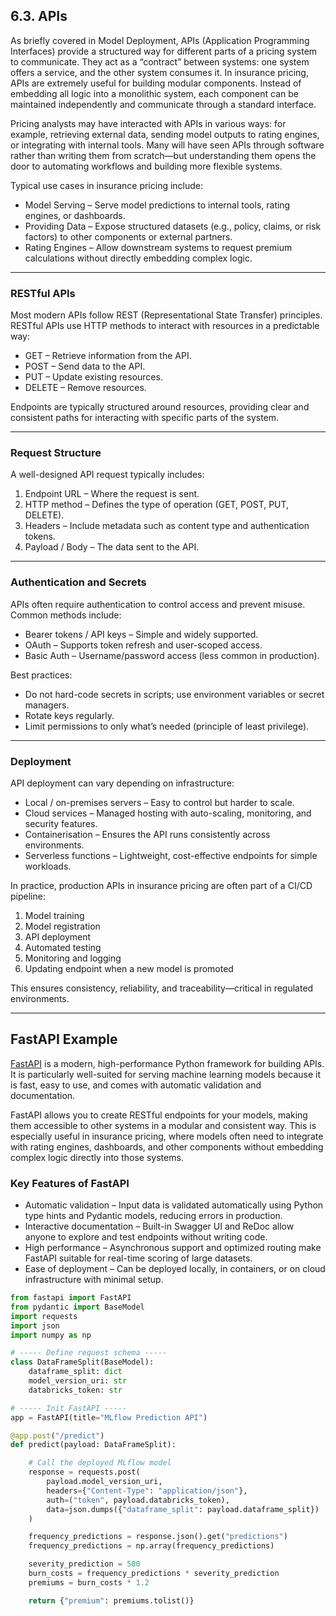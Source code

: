 ## 6.3. APIs 

As briefly covered in Model Deployment, APIs (Application Programming Interfaces) provide a structured way for different parts of a pricing system to communicate. They act as a “contract” between systems: one system offers a service, and the other system consumes it. In insurance pricing, APIs are extremely useful for building modular components. Instead of embedding all logic into a monolithic system, each component can be maintained independently and communicate through a standard interface.  

Pricing analysts may have interacted with APIs in various ways: for example, retrieving external data, sending model outputs to rating engines, or integrating with internal tools. Many will have seen APIs through software rather than writing them from scratch—but understanding them opens the door to automating workflows and building more flexible systems.  

Typical use cases in insurance pricing include:  

- Model Serving – Serve model predictions to internal tools, rating engines, or dashboards.  
- Providing Data – Expose structured datasets (e.g., policy, claims, or risk factors) to other components or external partners.  
- Rating Engines – Allow downstream systems to request premium calculations without directly embedding complex logic.  

---

### RESTful APIs 

Most modern APIs follow REST (Representational State Transfer) principles. RESTful APIs use HTTP methods to interact with resources in a predictable way:  

- GET – Retrieve information from the API.  
- POST – Send data to the API.  
- PUT – Update existing resources.  
- DELETE – Remove resources.  

Endpoints are typically structured around resources, providing clear and consistent paths for interacting with specific parts of the system.  

---

### Request Structure 

A well-designed API request typically includes:  

1. Endpoint URL – Where the request is sent.  
2. HTTP method – Defines the type of operation (GET, POST, PUT, DELETE).  
3. Headers – Include metadata such as content type and authentication tokens.  
4. Payload / Body – The data sent to the API.  

---

### Authentication and Secrets 

APIs often require authentication to control access and prevent misuse. Common methods include:  

- Bearer tokens / API keys – Simple and widely supported.  
- OAuth – Supports token refresh and user-scoped access.  
- Basic Auth – Username/password access (less common in production).  

Best practices:  

- Do not hard-code secrets in scripts; use environment variables or secret managers.  
- Rotate keys regularly.  
- Limit permissions to only what’s needed (principle of least privilege).  

---

### Deployment 

API deployment can vary depending on infrastructure:  

- Local / on-premises servers – Easy to control but harder to scale.  
- Cloud services – Managed hosting with auto-scaling, monitoring, and security features.  
- Containerisation – Ensures the API runs consistently across environments.  
- Serverless functions – Lightweight, cost-effective endpoints for simple workloads.  

In practice, production APIs in insurance pricing are often part of a CI/CD pipeline:  

1. Model training  
2. Model registration  
3. API deployment  
4. Automated testing  
5. Monitoring and logging  
6. Updating endpoint when a new model is promoted  

This ensures consistency, reliability, and traceability—critical in regulated environments.  

---

## FastAPI Example


[FastAPI](https://fastapi.tiangolo.com/) is a modern, high-performance Python framework for building APIs. It is particularly well-suited for serving machine learning models because it is fast, easy to use, and comes with automatic validation and documentation.  

FastAPI allows you to create RESTful endpoints for your models, making them accessible to other systems in a modular and consistent way. This is especially useful in insurance pricing, where models often need to integrate with rating engines, dashboards, and other components without embedding complex logic directly into those systems.

### Key Features of FastAPI

- Automatic validation – Input data is validated automatically using Python type hints and Pydantic models, reducing errors in production.  
- Interactive documentation – Built-in Swagger UI and ReDoc allow anyone to explore and test endpoints without writing code.  
- High performance – Asynchronous support and optimized routing make FastAPI suitable for real-time scoring of large datasets.  
- Ease of deployment – Can be deployed locally, in containers, or on cloud infrastructure with minimal setup.  

```python
from fastapi import FastAPI
from pydantic import BaseModel
import requests
import json
import numpy as np

# ----- Define request schema -----
class DataFrameSplit(BaseModel):
    dataframe_split: dict
    model_version_uri: str
    databricks_token: str

# ----- Init FastAPI -----
app = FastAPI(title="MLflow Prediction API")

@app.post("/predict")
def predict(payload: DataFrameSplit):

    # Call the deployed MLflow model
    response = requests.post(
        payload.model_version_uri,
        headers={"Content-Type": "application/json"},
        auth=("token", payload.databricks_token),
        data=json.dumps({"dataframe_split": payload.dataframe_split})
    )

    frequency_predictions = response.json().get("predictions")
    frequency_predictions = np.array(frequency_predictions)

    severity_prediction = 500
    burn_costs = frequency_predictions * severity_prediction
    premiums = burn_costs * 1.2

    return {"premium": premiums.tolist()}

